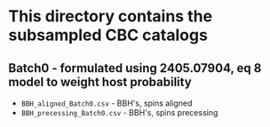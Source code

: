 # This directory contains the subsampled CBC catalogs

## Batch0 - formulated using 2405.07904, eq 8 model to weight host probability
- `BBH_aligned_Batch0.csv` - BBH's, spins aligned
- `BBH_precessing_Batch0.csv` - BBH's, spins precessing